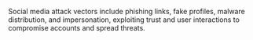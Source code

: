 Social media attack vectors include phishing links, fake profiles, malware distribution, and impersonation, exploiting trust and user interactions to compromise accounts and spread threats.